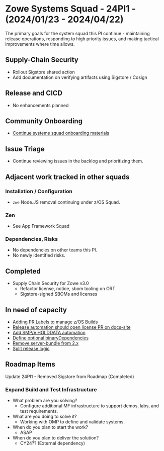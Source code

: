 # Zowe Systems Squad - 24PI1 - (2024/01/23 - 2024/04/22)

The primary goals for the system squad this PI continue - maintaining release operations, responding to high priority issues, and making tactical improvements where time allows.

## Supply-Chain Security
- Rollout Sigstore shared action
- Add documentation on verifying artifacts using Sigstore / Cosign

## Release and CICD
- No enhancements planned

## Community Onboarding
- [Continue systems squad onboarding materials](https://github.com/zowe/zowe-install-packaging/issues/3234)

## Issue Triage
- Continue reviewing issues in the backlog and prioritizing them.

## Adjacent work tracked in other squads

### Installation / Configuration
- `zwe` Node.JS removal continuing under z/OS Squad.

### Zen
- See App Framework Squad

### Dependencies, Risks
- No dependencies on other teams this PI. 
- No newly identified risks.

## Completed
- Supply Chain Security for Zowe v3.0
  * Refactor license, notice, sbom tooling on ORT
  * Sigstore-signed SBOMs and licenses


## In need of capacity
- [Adding PR Labels to manage z/OS Builds](https://github.com/zowe/zowe-install-packaging/issues/3123)
- [Release automation should open license PR on docs-site](https://github.com/zowe/zowe-install-packaging/issues/716)
- [Add SMP/e HOLDDATA automation](https://github.com/zowe/zowe-install-packaging/issues/3119)
- [Define optional binaryDependencies](https://github.com/zowe/zowe-install-packaging/issues/2940)
- [Remove server-bundle from 2.x](https://github.com/zowe/zowe-install-packaging/issues/3473)
- [Split release logic](https://github.com/zowe/zowe-install-packaging/issues/3285)

## Roadmap Items

Update 24PI1 - Removed Sigstore from Roadmap (Completed)

### Expand Build and Test Infrastructure
- What problem are you solving? 
  * Configure additional MF infrastructure to support demos, labs, and test requirements.
- What are you doing to solve it?
  * Working with OMP to define and validate systems.
- When do you plan to start the work? 
  * ASAP
- When do you plan to deliver the solution? 
  * CY24??  (External dependency)
